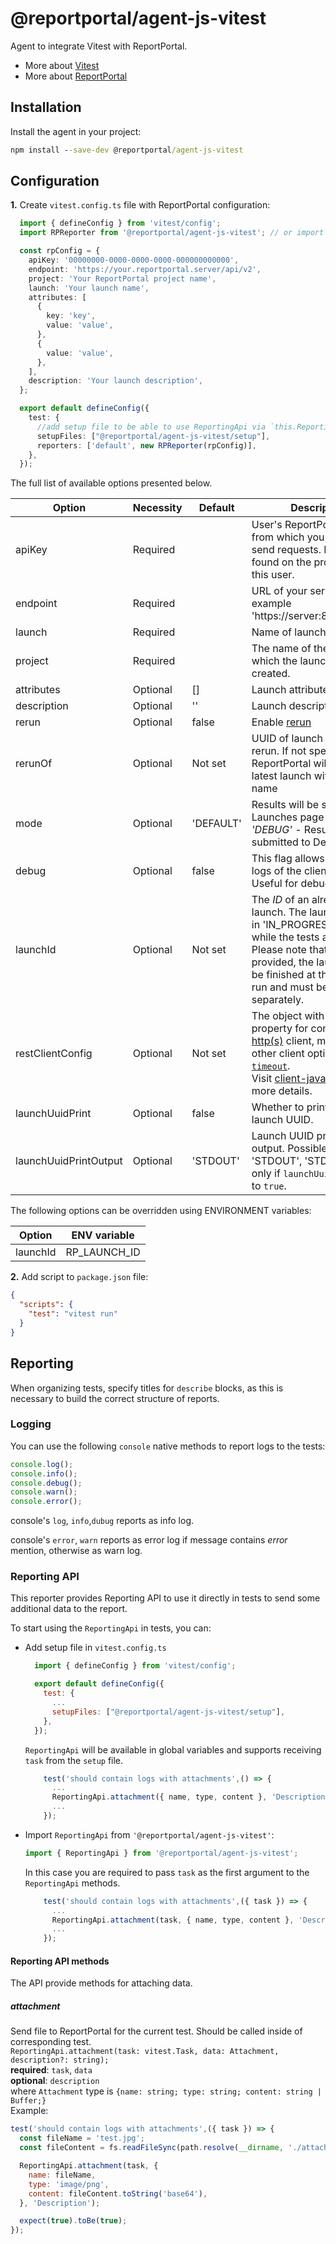 # @reportportal/agent-js-vitest

Agent to integrate Vitest with ReportPortal.
* More about [Vitest](https://vitest.dev/)
* More about [ReportPortal](http://reportportal.io/)

## Installation
Install the agent in your project:
```cmd
npm install --save-dev @reportportal/agent-js-vitest
```

## Configuration

**1.** Create `vitest.config.ts` file with ReportPortal configuration:
```typescript
  import { defineConfig } from 'vitest/config';
  import RPReporter from '@reportportal/agent-js-vitest'; // or import { RPReporter } from '@reportportal/agent-js-vitest';

  const rpConfig = {
    apiKey: '00000000-0000-0000-0000-000000000000',
    endpoint: 'https://your.reportportal.server/api/v2',
    project: 'Your ReportPortal project name',
    launch: 'Your launch name',
    attributes: [
      {
        key: 'key',
        value: 'value',
      },
      {
        value: 'value',
      },
    ],
    description: 'Your launch description',
  };

  export default defineConfig({
    test: {
      //add setup file to be able to use ReportingApi via `this.ReportingApi` in your tests and to get test plan support
      setupFiles: ["@reportportal/agent-js-vitest/setup"],
      reporters: ['default', new RPReporter(rpConfig)],
    },
  });
```

The full list of available options presented below.

| Option                                      | Necessity  | Default   | Description                                                                                                                                                                                                                                                                                                                                                                              |
|---------------------------------------------|------------|-----------|------------------------------------------------------------------------------------------------------------------------------------------------------------------------------------------------------------------------------------------------------------------------------------------------------------------------------------------------------------------------------------------|
| apiKey                                      | Required   |           | User's ReportPortal token from which you want to send requests. It can be found on the profile page of this user.                                                                                                                                                                                                                                                                        |
| endpoint                                    | Required   |           | URL of your server. For example 'https://server:8080/api/v2'.                                                                                                                                                                                                                                                                                                                            |
| launch                                      | Required   |           | Name of launch at creation.                                                                                                                                                                                                                                                                                                                                                              |
| project                                     | Required   |           | The name of the project in which the launches will be created.                                                                                                                                                                                                                                                                                                                           |
| attributes                                  | Optional   | []        | Launch attributes.                                                                                                                                                                                                                                                                                                                                                                       |
| description                                 | Optional   | ''        | Launch description.                                                                                                                                                                                                                                                                                                                                                                      |
| rerun                                       | Optional   | false     | Enable [rerun](https://reportportal.io/docs/dev-guides/RerunDevelopersGuide)                                                                                                                                                                                                                                                                                                             |
| rerunOf                                     | Optional   | Not set   | UUID of launch you want to rerun. If not specified, ReportPortal will update the latest launch with the same name                                                                                                                                                                                                                                                                        |
| mode                                        | Optional   | 'DEFAULT' | Results will be submitted to Launches page <br/> *'DEBUG'* - Results will be submitted to Debug page.                                                                                                                                                                                                                                                                                    |
| debug                                       | Optional   | false     | This flag allows seeing the logs of the client-javascript. Useful for debugging.                                                                                                                                                                                                                                                                                                         |
| launchId                                    | Optional   | Not set   | The _ID_ of an already existing launch. The launch must be in 'IN_PROGRESS' status while the tests are running. Please note that if this _ID_ is provided, the launch will not be finished at the end of the run and must be finished separately.                                                                                                                                        |                            
| restClientConfig                            | Optional   | Not set   | The object with `agent` property for configure [http(s)](https://nodejs.org/api/https.html#https_https_request_url_options_callback) client, may contain other client options eg. [`timeout`](https://github.com/reportportal/client-javascript#timeout-30000ms-on-axios-requests). <br/> Visit [client-javascript](https://github.com/reportportal/client-javascript) for more details. |
| launchUuidPrint                             | Optional   | false     | Whether to print the current launch UUID.                                                                                                                                                                                                                                                                                                                                                |
| launchUuidPrintOutput                       | Optional   | 'STDOUT'  | Launch UUID printing output. Possible values: 'STDOUT', 'STDERR'. Works only if `launchUuidPrint` set to `true`.                                                                                                                                                                                                                                                                         |

The following options can be overridden using ENVIRONMENT variables:

| Option      | ENV variable    |
|-------------|-----------------|
| launchId    | RP_LAUNCH_ID    |

**2.** Add script to `package.json` file:
```json
{
  "scripts": {
    "test": "vitest run"
  }
}
```

## Reporting

When organizing tests, specify titles for `describe` blocks, as this is necessary to build the correct structure of reports.

### Logging

You can use the following `console` native methods to report logs to the tests:

```typescript
console.log();
console.info();
console.debug();
console.warn();
console.error();
```

console's `log`, `info`,`dubug` reports as info log.

console's `error`, `warn` reports as error log if message contains _error_ mention, otherwise as warn log.

### Reporting API

This reporter provides Reporting API to use it directly in tests to send some additional data to the report.

To start using the `ReportingApi` in tests, you can:
- Add setup file in `vitest.config.ts` 
  ```javascript
    import { defineConfig } from 'vitest/config';
  
    export default defineConfig({
      test: {
        ...
        setupFiles: ["@reportportal/agent-js-vitest/setup"],
      },
    });
  ```
  `ReportingApi` will be available in global variables and supports receiving `task` from the `setup` file. 
  ```javascript
      test('should contain logs with attachments',() => {
        ...
        ReportingApi.attachment({ name, type, content }, 'Description');
        ...
      });
  ```

- Import `ReportingApi` from `'@reportportal/agent-js-vitest'`:
  ```javascript
  import { ReportingApi } from '@reportportal/agent-js-vitest';
  ```
  In this case you are required to pass `task` as the first argument to the `ReportingApi` methods.
  ```javascript
      test('should contain logs with attachments',({ task }) => {
        ...
        ReportingApi.attachment(task, { name, type, content }, 'Description');
        ...
      });
  ```

#### Reporting API methods

The API provide methods for attaching data.<br/>

##### attachment
Send file to ReportPortal for the current test. Should be called inside of corresponding test.<br/>
`ReportingApi.attachment(task: vitest.Task, data: Attachment, description?: string);`<br/>
**required**: `task`, `data`<br/>
**optional**: `description`<br/>
where `Attachment` type is `{name: string; type: string; content: string | Buffer;}`<br/>
Example:
```javascript
test('should contain logs with attachments',({ task }) => {
  const fileName = 'test.jpg';
  const fileContent = fs.readFileSync(path.resolve(__dirname, './attachments', fileName));

  ReportingApi.attachment(task, {
    name: fileName,
    type: 'image/png',
    content: fileContent.toString('base64'),
  }, 'Description');

  expect(true).toBe(true);
});
```
